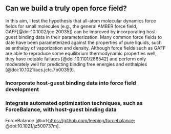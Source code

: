## Can we build a truly open force field?
In this aim, I test the hypothesis that all-atom molecular dynamics force fields for small molecules (e.g., the general AMBER force field, GAFF[@doi:10.1002/jcc.20035]) can be improved by incorporating host-guest binding data in their parameterization. 
Many common force fields to date have been parameterized against the properties of pure liquids, such as enthalpy of vaporization and density.
Although force fields such as GAFF are able to reproduce some equilibrium thermodynamic properties well, they have notable failures [@doi:10.1101/286542] and perform only moderately well for predicting binding free energies and enthalpies [@doi:10.1021/acs.jctc.7b00359].

### Incorporate host-guest binding data into force field development

### Integrate automated optimization techniques, such as ForceBalance, with host-guest binding data

ForceBalance [@url:https://github.com/leeping/forcebalance; @doi:10.1021/jz500737m]. 
